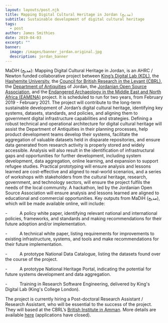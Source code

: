 ```yaml
---
layout: layouts/post.njk
title: Mapping Digital Cultural Heritage in Jordan (مديح)
subtitle: Sustainable development of digital cultural heritage
tags:
  - post
author: James Smithies
date: 2019-04-03
excerpt: ""
banner:
  image: /images/banner_jordan.original.jpg
  description: jordan_banner
---
```


MaDiH (مديح): Mapping Digital Cultural Heritage in Jordan, is an AHRC / Newton funded collaborative project between [King’s Digital Lab (KDL)](http://kdl.kcl.ac.uk), the [Hashemite University](https://hu.edu.jo/), the [Council for British Research in the Levant (CBRL)](http://cbrl.ac.uk), the [Department of Antiquities](http://doa.gov.jo/en/) of Jordan, the [Jordanian Open Source Association](https://opencollective.com/josa), and the [Endangered Archaeology in the Middle East and North Africa (EAMENA)](http://eamena.arch.ox.ac.uk/) project. It is scheduled to run for two years, from February 2019 - February 2021. The project will contribute to the long-term sustainable development of Jordan’s digital cultural heritage, identifying key systems, datasets, standards, and policies, and aligning them to government digital infrastructure capabilities and strategies. Defining a robust technical and operational architecture for digital cultural heritage will assist the Department of Antiquities in their planning processes, help product development teams develop their systems, facilitate the aggregation of valuable datasets held in disparate repositories, and ensure data generated from research activity is properly stored and widely accessible. Analysis will also result in the identification of infrastructural gaps and opportunities for further development, including system development, data aggregation, online learning, and expansion to support refugee studies. Practical prototyping will ensure analysis and lessons learned are cost-effective and aligned to real-world scenarios, and a series of workshops with stakeholders from the cultural heritage, research, government, and technology sectors, will ensure the project fulfils the needs of the local community. A hackathon, led by the Jordanian Open Source Association will ensure analysis and lessons learned are aligned to educational and commercial opportunities. Key outputs from MaDiH (مديح), which will be made available online, will include:

\-          A policy white paper, identifying relevant national and international policies, frameworks, and standards and making recommendations for their future adoption and/or implementation.

\-          A technical white paper, listing requirements for improvements to existing infrastructure, systems, and tools and make recommendations for their future implementation.

\-          A prototype National Data Catalogue, listing the datasets found over the course of the project.

\-          A prototype National Heritage Portal, indicating the potential for future systems development and data aggregation.

\-          Training in Research Software Engineering, delivered by King's Digital Lab (King's College London).

The project is currently hiring a Post-doctoral Research Assistant / Research Assistant, who will be essential to the success of the project. They will based at the CBRL’s [British Institute in Amman](http://cbrl.ac.uk/british-Institute-amman). More details are available [here](http://cbrl.ac.uk/opportunities/item/name/mapping-digital-cultural-heritage-in-jordan-madih-mdyh-post-doctoral-research-assistant-research-assistant) (applications have closed).
